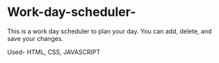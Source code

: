 # Work-day-scheduler-
This is a work day scheduler to plan your day. You can add, delete, and save your changes.


Used-
HTML,
CSS,
JAVASCRIPT

